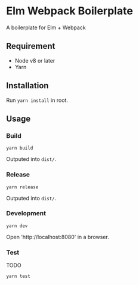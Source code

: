Elm Webpack Boilerplate
=======================

A boilerplate for Elm + Webpack


## Requirement

- Node v8 or later
- Yarn


## Installation

Run `yarn install` in root.


## Usage

### Build

```
yarn build
```

Outputed into `dist/`.

### Release

```
yarn release
```
Outputed into `dist/`.

### Development

```
yarn dev
```

Open 'http://localhost:8080' in a browser.

### Test

TODO

```
yarn test
```

